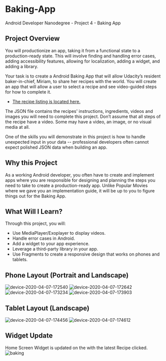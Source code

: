 # Baking-App
Android Developer Nanodegree - Project 4 - Baking App

## Project Overview
You will productionize an app, taking it from a functional state to a production-ready state. This will involve finding and handling error cases, adding accessibility features, allowing for localization, adding a widget, and adding a library.

Your task is to create a Android Baking App that will allow Udacity’s resident baker-in-chief, Miriam, to share her recipes with the world. You will create an app that will allow a user to select a recipe and see video-guided steps for how to complete it.

- [The recipe listing is located here.](https://d17h27t6h515a5.cloudfront.net/topher/2017/May/59121517_baking/baking.json)

The JSON file contains the recipes' instructions, ingredients, videos and images you will need to complete this project. Don’t assume that all steps of the recipe have a video. Some may have a video, an image, or no visual media at all.

One of the skills you will demonstrate in this project is how to handle unexpected input in your data -- professional developers often cannot expect polished JSON data when building an app.

## Why this Project
As a working Android developer, you often have to create and implement apps where you are responsible for designing and planning the steps you need to take to create a production-ready app. Unlike Popular Movies where we gave you an implementation guide, it will be up to you to figure things out for the Baking App.

## What Will I Learn?
Through this project, you will:
- Use MediaPlayer/Exoplayer to display videos.
- Handle error cases in Android.
- Add a widget to your app experience.
- Leverage a third-party library in your app.
- Use Fragments to create a responsive design that works on phones and tablets.

## Phone Layout (Portrait and Landscape)
![device-2020-04-07-172540](https://user-images.githubusercontent.com/38020305/78695392-54536800-78fe-11ea-851c-e79cd54810a1.png)
![device-2020-04-07-172642](https://user-images.githubusercontent.com/38020305/78695404-574e5880-78fe-11ea-9aea-6397c49709c9.png)
![device-2020-04-07-173234](https://user-images.githubusercontent.com/38020305/78695410-587f8580-78fe-11ea-83e7-a324c0f6ee38.png)
![device-2020-04-07-173903](https://user-images.githubusercontent.com/38020305/78695414-59181c00-78fe-11ea-85dd-eeecd17d7d3d.png)

## Tablet Layout (Landscape)
![device-2020-04-07-174456](https://user-images.githubusercontent.com/38020305/78695422-5c130c80-78fe-11ea-8830-b81c40013148.png)
![device-2020-04-07-174612](https://user-images.githubusercontent.com/38020305/78695429-5fa69380-78fe-11ea-8b2a-a93c9beb7a37.png)

## Widget Update
Home Screen Widget is updated on the with the latest Recipe clicked.
![baking](https://user-images.githubusercontent.com/38020305/78699879-e494ab80-7904-11ea-84e6-69937ee8cf27.gif)


